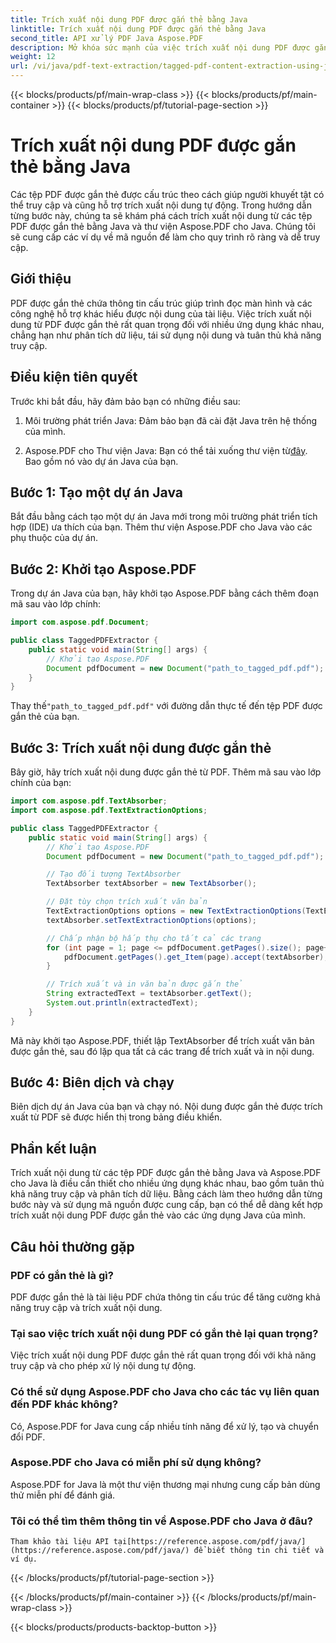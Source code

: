 ```yaml
---
title: Trích xuất nội dung PDF được gắn thẻ bằng Java
linktitle: Trích xuất nội dung PDF được gắn thẻ bằng Java
second_title: API xử lý PDF Java Aspose.PDF
description: Mở khóa sức mạnh của việc trích xuất nội dung PDF được gắn thẻ trong Java với Aspose.PDF cho Java. Hướng dẫn từng bước này cung cấp các ví dụ về mã nguồn để truy cập liền mạch vào nội dung PDF có cấu trúc.
weight: 12
url: /vi/java/pdf-text-extraction/tagged-pdf-content-extraction-using-java/
---
```


{{< blocks/products/pf/main-wrap-class >}}
{{< blocks/products/pf/main-container >}}
{{< blocks/products/pf/tutorial-page-section >}}

# Trích xuất nội dung PDF được gắn thẻ bằng Java


Các tệp PDF được gắn thẻ được cấu trúc theo cách giúp người khuyết tật có thể truy cập và cũng hỗ trợ trích xuất nội dung tự động. Trong hướng dẫn từng bước này, chúng ta sẽ khám phá cách trích xuất nội dung từ các tệp PDF được gắn thẻ bằng Java và thư viện Aspose.PDF cho Java. Chúng tôi sẽ cung cấp các ví dụ về mã nguồn để làm cho quy trình rõ ràng và dễ truy cập.

## Giới thiệu

PDF được gắn thẻ chứa thông tin cấu trúc giúp trình đọc màn hình và các công nghệ hỗ trợ khác hiểu được nội dung của tài liệu. Việc trích xuất nội dung từ PDF được gắn thẻ rất quan trọng đối với nhiều ứng dụng khác nhau, chẳng hạn như phân tích dữ liệu, tái sử dụng nội dung và tuân thủ khả năng truy cập.

## Điều kiện tiên quyết

Trước khi bắt đầu, hãy đảm bảo bạn có những điều sau:

1. Môi trường phát triển Java: Đảm bảo bạn đã cài đặt Java trên hệ thống của mình.

2.  Aspose.PDF cho Thư viện Java: Bạn có thể tải xuống thư viện từ[đây](https://releases.aspose.com/pdf/java/). Bao gồm nó vào dự án Java của bạn.

## Bước 1: Tạo một dự án Java

Bắt đầu bằng cách tạo một dự án Java mới trong môi trường phát triển tích hợp (IDE) ưa thích của bạn. Thêm thư viện Aspose.PDF cho Java vào các phụ thuộc của dự án.

## Bước 2: Khởi tạo Aspose.PDF

Trong dự án Java của bạn, hãy khởi tạo Aspose.PDF bằng cách thêm đoạn mã sau vào lớp chính:

```java
import com.aspose.pdf.Document;

public class TaggedPDFExtractor {
    public static void main(String[] args) {
        // Khởi tạo Aspose.PDF
        Document pdfDocument = new Document("path_to_tagged_pdf.pdf");
    }
}
```

 Thay thế`"path_to_tagged_pdf.pdf"` với đường dẫn thực tế đến tệp PDF được gắn thẻ của bạn.

## Bước 3: Trích xuất nội dung được gắn thẻ

Bây giờ, hãy trích xuất nội dung được gắn thẻ từ PDF. Thêm mã sau vào lớp chính của bạn:

```java
import com.aspose.pdf.TextAbsorber;
import com.aspose.pdf.TextExtractionOptions;

public class TaggedPDFExtractor {
    public static void main(String[] args) {
        // Khởi tạo Aspose.PDF
        Document pdfDocument = new Document("path_to_tagged_pdf.pdf");

        // Tạo đối tượng TextAbsorber
        TextAbsorber textAbsorber = new TextAbsorber();

        // Đặt tùy chọn trích xuất văn bản
        TextExtractionOptions options = new TextExtractionOptions(TextExtractionOptions.TextFormattingMode.Pure);
        textAbsorber.setTextExtractionOptions(options);

        // Chấp nhận bộ hấp thụ cho tất cả các trang
        for (int page = 1; page <= pdfDocument.getPages().size(); page++) {
            pdfDocument.getPages().get_Item(page).accept(textAbsorber);
        }

        // Trích xuất và in văn bản được gắn thẻ
        String extractedText = textAbsorber.getText();
        System.out.println(extractedText);
    }
}
```

Mã này khởi tạo Aspose.PDF, thiết lập TextAbsorber để trích xuất văn bản được gắn thẻ, sau đó lặp qua tất cả các trang để trích xuất và in nội dung.

## Bước 4: Biên dịch và chạy

Biên dịch dự án Java của bạn và chạy nó. Nội dung được gắn thẻ được trích xuất từ PDF sẽ được hiển thị trong bảng điều khiển.

## Phần kết luận

Trích xuất nội dung từ các tệp PDF được gắn thẻ bằng Java và Aspose.PDF cho Java là điều cần thiết cho nhiều ứng dụng khác nhau, bao gồm tuân thủ khả năng truy cập và phân tích dữ liệu. Bằng cách làm theo hướng dẫn từng bước này và sử dụng mã nguồn được cung cấp, bạn có thể dễ dàng kết hợp trích xuất nội dung PDF được gắn thẻ vào các ứng dụng Java của mình.


## Câu hỏi thường gặp

### PDF có gắn thẻ là gì?
   PDF được gắn thẻ là tài liệu PDF chứa thông tin cấu trúc để tăng cường khả năng truy cập và trích xuất nội dung.

### Tại sao việc trích xuất nội dung PDF có gắn thẻ lại quan trọng?
   Việc trích xuất nội dung PDF được gắn thẻ rất quan trọng đối với khả năng truy cập và cho phép xử lý nội dung tự động.

### Có thể sử dụng Aspose.PDF cho Java cho các tác vụ liên quan đến PDF khác không?
   Có, Aspose.PDF for Java cung cấp nhiều tính năng để xử lý, tạo và chuyển đổi PDF.

### Aspose.PDF cho Java có miễn phí sử dụng không?
   Aspose.PDF for Java là một thư viện thương mại nhưng cung cấp bản dùng thử miễn phí để đánh giá.

### Tôi có thể tìm thêm thông tin về Aspose.PDF cho Java ở đâu?
    Tham khảo tài liệu API tại[https://reference.aspose.com/pdf/java/](https://reference.aspose.com/pdf/java/) để biết thông tin chi tiết và ví dụ.
{{< /blocks/products/pf/tutorial-page-section >}}

{{< /blocks/products/pf/main-container >}}
{{< /blocks/products/pf/main-wrap-class >}}

{{< blocks/products/products-backtop-button >}}
